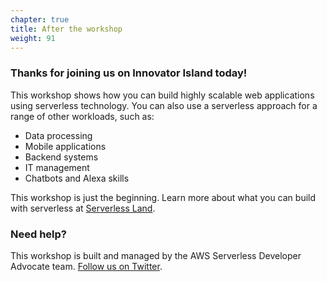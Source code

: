 ```yaml
---
chapter: true
title: After the workshop
weight: 91
---
```


### Thanks for joining us on Innovator Island today! ###

This workshop shows how you can build highly scalable web applications using serverless technology. You can also use a serverless approach for a range of other workloads, such as:

- Data processing
- Mobile applications
- Backend systems
- IT management
- Chatbots and Alexa skills

This workshop is just the beginning. Learn more about what you can build with serverless at [Serverless Land](https://serverlessland.com).

### Need help? ###

This workshop is built and managed by the AWS Serverless Developer Advocate team. [Follow us on Twitter](https://twitter.com/i/lists/1291800104777551872).
